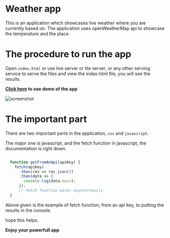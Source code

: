 # Weather app

This is an application which showcases live weather where you are currently based on. The application uses openWeatherMap api to showcase the temperature and the place.

# The procedure to run the app

Open `index.html` or use live server or lite server, or any other serving service to serve the files and view the index.html file, you will see the results.

<strong><a href="https://zaidajani.github.io/weather-app/" target="blank">Click here</a> to see demo of the app</strong>

![screenshot](screenshot.PNG)

# The important part

There are two important parts in the application, `css` and `javascript`.

The major one is javascript, and the fetch function in javascript, the documentation is right down.

```javascript

  function getFromAnApi(apiKey) {
    fetch(apiKey)
      .then(res => res.json())
      .then(data => {
        console.log(data.main);
      });
      // fetch function works asynchronusly
  }

```
Above given is the example of fetch function, from an api key, to putting the results in the console.

hope this helps.

<b>Enjoy your powerfull app</b>
